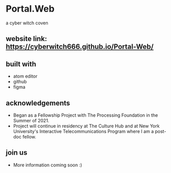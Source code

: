 # Portal.Web
a cyber witch coven

## website link: https://cyberwitch666.github.io/Portal-Web/

## built with
* atom editor
* github
* figma


## acknowledgements
* Began as a Fellowship Project with The Processing Foundation in the Summer of 2021. 
* Project will continue in residency at The Culture Hub and at New York University's Interactive Telecommunications Program where I am a post-doc fellow.

## join us
* More information coming soon :)
